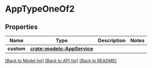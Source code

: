 # AppTypeOneOf2

## Properties

Name | Type | Description | Notes
------------ | ------------- | ------------- | -------------
**custom** | [**crate::models::AppService**](AppService.md) |  | 

[[Back to Model list]](../README.md#documentation-for-models) [[Back to API list]](../README.md#documentation-for-api-endpoints) [[Back to README]](../README.md)


